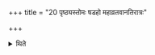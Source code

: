 +++
title = "20 पृष्ठ्यस्तोमः षडहो महाव्रतवानतिरात्रः"

+++

<details><summary>थिते</summary>

20. (The days in it are as follows): a Pr̥ṣṭhyastoma six day-period and an Atirātra with Mahāvrata as the first Pr̥ṣṭha-stotra.  

</details>
